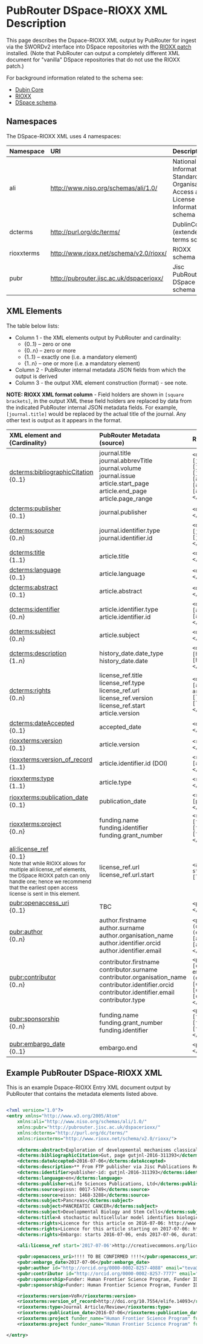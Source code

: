 # PubRouter DSpace-RIOXX XML Description

This page describes the Dspace-RIOXX XML output by PubRouter for ingest via the SWORDv2 interface into DSpace repositories with the [RIOXX patch](https://github.com/atmire/RIOXX) installed. (Note that PubRouter can output a completely different XML document for "vanilla" DSpace repositories that do not use the RIOXX patch.)
 
For background information related to the schema see:

* [Dubin Core](http://dublincore.org/documents/dcmi-terms/)
* [RIOXX](http://www.rioxx.net/)
* [DSpace schema](https://wiki.duraspace.org/display/DSDOC4x/Metadata+and+Bitstream+Format+Registries).

## Namespaces ##

The DSpace-RIOXX XML uses 4 namespaces:

| Namespace | URI | Description |
|:----------|:----|:------------|
| ali        | http://www.niso.org/schemas/ali/1.0/ | National Information Standards Organisation's Access and License Information schema  |
| dcterms    | http://purl.org/dc/terms/ | DublinCore (extended) terms schema |
| rioxxterms | http://www.rioxx.net/schema/v2.0/rioxx/ | RIOXX schema |
| pubr       | http://pubrouter.jisc.ac.uk/dspacerioxx/ | Jisc PubRouter-DSpace schema |

## XML Elements ##

The table below lists:
* Column 1 - the XML elements output by PubRouter and cardinality:
	* {0..1} – zero or one
	* {0..n} – zero or more
	* {1..1} – exactly one (i.e. a mandatory element)
	* {1..n} – one or more (i.e. a mandatory element)
* Column 2 - PubRouter internal metadata JSON fields from which the output is derived
* Column 3 - the output XML element construction (format) - see note. 

**NOTE: RIOXX XML format column** - Field holders are shown in `[square brackets]`, in the output XML these field holders are replaced by data from the indicated PubRouter internal JSON metadata fields.  For example, `[journal.title]` would be replaced by the actual title of the journal.  Any other text is output as it appears in the format.

| XML element and {Cardinality} | PubRouter Metadata (source) | RIOXX XML Format |
|:-----------------------------|:-------------------------|:------------------------------------------------------------|
| [dcterms:bibliographicCitation](http://dublincore.org/documents/dcmi-terms/#terms-bibliographicCitation)<br>{0..1} | journal.title <br> journal.abbrevTitle <br> journal.volume <br> journal.issue <br> article.start_page  <br> article.end_page  <br> article.page_range <br>  | `<dcterms:bibliographicCitation>[journal.title], volume [journal.volume], issue [journal.issue], page [article.start_page]-[article.end_page] or [article.page_range] </dcterms:bibliographicCitation>`|
| [dcterms:publisher](http://dublincore.org/documents/dcmi-terms/#terms-publisher) <br>{0..1}| journal.publisher | `<dcterms:publisher>[journal.publisher] </dcterms:publisher>` |
| [dcterms:source](http://dublincore.org/documents/dcmi-terms/#terms-source)<br>{0..n} | journal.identifier.type <br> journal.identifier.id  | `<dcterms:source>[journal.identifier.type]: [journal.identifier.id] </dcterms:source>` |
| [dcterms:title](http://dublincore.org/documents/dcmi-terms/#terms-title)<br>{1..1} | article.title | `<dcterms:title> [article.title] </dcterms:title>` |
| [dcterms:language](http://dublincore.org/documents/dcmi-terms/#terms-language)<br>{0..1} | article.language | `<dcterms:language>[article.language] </dcterms:language>` |
| [dcterms:abstract](http://dublincore.org/documents/dcmi-terms/#terms-abstract)<br>{0..1} | article.abstract | `<dcterms:abstract>[article.abstract] </dcterms:abstract>` |
| [dcterms:identifier](http://dublincore.org/documents/dcmi-terms/#terms-identifier)<br>{0..n} | article.identifier.type <br> article.identifier.id  | `<dcterms:identifier>[article.identifier.type]: [article.identifier.id] </dcterms:identifier>` |
| [dcterms:subject](http://dublincore.org/documents/dcmi-terms/#terms-subject)<br>{0..n} |  article.subject | `<dcterms:subject>[article.subject] </dcterms:subject>` |
|[dcterms:description](http://dublincore.org/documents/dcmi-terms/#terms-description) <br>{1..n} | history_date.date_type <br> history_date.date | `<dcterms:description>History: [history_date.date_type], [history_date.date] </dcterms:description>` |
| [dcterms:rights](http://dublincore.org/documents/dcmi-terms/#terms-rights)<br>{0..n} | license_ref.title <br> license_ref.type <br> license_ref.url <br> license_ref.version <br> license_ref.start <br> article.version | `<dcterms:rights>License for [article.version] version of this article: starting on: [license_ref.start] [license_ref.url] [license_ref.type] [license_ref.title] </dcterms:rights>` |
| [dcterms:dateAccepted](http://dublincore.org/documents/dcmi-terms/#terms-dateAccepted)<br>{0..1} | accepted_date | `<dcterms:dateAccepted>[accepted_date] </dcterms:dateAccepted>` |
| [rioxxterms:version](http://www.rioxx.net/schema/v2.0/rioxxterms/rioxxterms_.html#version)<br>{0..1} | article.version | `<rioxxterms:version>[article.version] </rioxxterms:version>` |
| [rioxxterms:version_of_record](http://www.rioxx.net/schema/v2.0/rioxxterms/rioxxterms_.html#version-of-record)<br>{1..1} | article.identifier.id (DOI) | `<rioxxterms:version_of_record>Version: [article.identifier.id] </rioxxterms:version_of_record>` |
| [rioxxterms:type](http://www.rioxx.net/schema/v2.0/rioxxterms/rioxxterms_.html#type)<br>{1..1}  | article.type | `<rioxxterms:type>[article.type]</rioxxterms:type>` |
| [rioxxterms:publication_date](http://www.rioxx.net/schema/v2.0/rioxxterms/rioxxterms_.html#publication_date) <br>{0..1} | publication_date | `<rioxxterms:publication_date> [publication_date] </rioxxterms:publication_date>` | 
| [rioxxterms:project](http://www.rioxx.net/schema/v2.0/rioxxterms/rioxxterms_.html#project) <br>{0..n} | funding.name <br> funding.identifier <br> funding.grant_number  | `<rioxxterms:project funder_name="[funding.name]" funder_id="[funding.identifier.id (DOI)]">[funding.grant_number]</rioxxterms:project>` |
| [ali:license_ref](http://www.rioxx.net/schema/v2.0/rioxx/ali_1_0.html#license_ref)<br>{0..1}<br><sub>Note that while RIOXX allows for multiple ali:license_ref elements, the DSpace RIOXX patch can only handle one; hence we recommend that the earliest open access license is sent in this element.</sub>| license_ref.url <br> license_ref.url.start  | `<ali:license_ref start=”[license_ref.url.start]”> [license_ref.url] </ali:license_ref>` |
| [pubr:openaccess_uri]()<br>{0..1} | TBC | `<pubr:openaccess_uri>[TBC]</pubr:openaccess_uri>` |
| [pubr:author]()<br>{0..n} | author.firstname <br> author.surname <br> author.organisation_name <br> author.identifier.orcid <br> author.identifier.email | `<pubr:author id="[author.identifier.id (orcid)]" email="[author.identifier.id (email)]">[author.surname], [author.firstname]; [author.organisation_name] </pubr:author>` |
| [pubr:contributor]()<br>{0..n} | contributor.firstname <br> contributor.surname <br> contributor.organisation_name <br> contributor.identifier.orcid <br> contributor.identifier.email <br> contributor.type | `<pubr:contributor id="[contributor.identifier.id (orcid)] email="[contributor.identifier.id (email)]">[contributor.type]: [contributor.surname], [contributor.firstname]; [contributor.organisation_name] </pubr:contributor>`  |
| [pubr:sponsorship]()<br>{0..n} | funding.name <br> funding.grant_number <br> funding.identifier | `<pubr:sponsorship>Funder: [funding.name], Grant no: [funding.grant_number], Funder ID: [funding.identifier.id] </pubr:sponsorship>` |
| [pubr:embargo_date]()<br>{0..1} | embargo.end | `<pubr:embargo_date>[embargo.end]</pubr:embargo_date>` |



## Example PubRouter DSpace-RIOXX XML ##

This is an example Dspace-RIOXX Entry XML document output by PubRouter that contains the metadata elements listed above.

```xml

<?xml version="1.0"?>
<entry xmlns="http://www.w3.org/2005/Atom" 
	xmlns:ali="http://www.niso.org/schemas/ali/1.0/" 
	xmlns:pubr="http://pubrouter.jisc.ac.uk/dspacerioxx/" 
	xmlns:dcterms="http://purl.org/dc/terms/" 
	xmlns:rioxxterms="http://www.rioxx.net/schema/v2.0/rioxx/">
	
	<dcterms:abstract>Exploration of developmental mechanisms classically relies on analysis of pattern regularities. Whether disorders induced by biological noise may carry information on building principles of developmental systems is an important debated question. Here, we addressed theoretically this question using phyllotaxis, the geometric arrangement of plant aerial organs, as a model system. Phyllotaxis arises from reiterative organogenesis driven by lateral inhibitions at the shoot apex. Motivated by recurrent observations of disorders in phyllotaxis patterns, we revisited in depth the classical deterministic view of phyllotaxis. We developed a stochastic model of primordia initiation at the shoot apex, integrating locality and stochasticity in the patterning system. This stochastic model recapitulates phyllotactic patterns, both regular and irregular, and makes quantitative predictions on the nature of disorders arising from noise. We further show that disorders in phyllotaxis instruct us on the parameters governing phyllotaxis dynamics, thus that disorders can reveal biological watermarks of developmental systems.</dcterms:abstract>
	<dcterms:bibliographicCitation>Gut, page gutjnl-2016-311393</dcterms:bibliographicCitation>
	<dcterms:dateAccepted>2016-07-06</dcterms:dateAccepted>
	<dcterms:description>** From FTP publisher via Jisc Publications Router.</dcterms:description>
	<dcterms:identifier>publisher-id: gutjnl-2016-311393</dcterms:identifier>
	<dcterms:language>en</dcterms:language>
	<dcterms:publisher>eLife Sciences Publications, Ltd</dcterms:publisher>
	<dcterms:source>pissn: 0017-5749</dcterms:source>
	<dcterms:source>eissn: 1468-3288</dcterms:source>
	<dcterms:subject>Pancreas</dcterms:subject>
	<dcterms:subject>PANCREATIC CANCER</dcterms:subject>
	<dcterms:subject>Developmental Biology and Stem Cells</dcterms:subject>
	<dcterms:title>A stochastic multicellular model identifies biological watermarks from disorders in self-organized patterns of phyllotaxis</dcterms:title>
	<dcterms:rights>Licence for this article on 2016-07-06: http://www.psychoceramics.org/license_v1.html/ </dcterms:rights>
	<dcterms:rights>Licence for this article starting on 2017-07-06: http://creativecommons.org/licenses/by/4.0/</dcterms:rights>
	<dcterms:rights>Embargo: starts 2016-07-06, ends 2017-07-06, duration 12 months from publication.</dcterms:rights>

	<ali:license_ref start='2017-07-06'>http://creativecommons.org/licenses/by/4.0/</ali:license_ref> 
	
	<pubr:openaccess_uri>!!!! TO BE CONFIRMED !!!!</pubr:openaccess_uri> 
	<pubr:embargo_date>2017-07-06</pubr:embargo_date> 
	<pubr:author id="http://orcid.org/0000-0002-8257-4088" email="teva@yahoo.com">Vernoux, Teva </pubr:author>
	<pubr:contributor id="http://orcid.org/0000-0002-8257-7777" email="johnsmith@yahoo.com">Smith, Bob </pubr:contributor>
	<pubr:sponsorship>Funder: Human Frontier Science Program, Funder ID: http://dx.doi.org/10.13039/100004412, Project: RGP0054-2013  </pubr:sponsorship>
	<pubr:sponsorship>Funder: Human Frontier Science Program, Funder ID: http://dx.doi.org/10.13039/100004412, Project: RGP8888-2013  </pubr:sponsorship>

	<rioxxterms:version>VoR</rioxxterms:version>
	<rioxxterms:version_of_record>http://doi.org/10.7554/elife.14093</rioxxterms:version_of_record>
	<rioxxterms:type>Journal Article/Review</rioxxterms:type>
	<rioxxterms:publication_date>2016-07-06</rioxxterms:publication_date>
	<rioxxterms:project funder_name="Human Frontier Science Program" funder_id="http://dx.doi.org/10.13039/100004412">RGP0054-2013</rioxxterms:project>
	<rioxxterms:project funder_name="Human Frontier Science Program" funder_id="http://dx.doi.org/10.13039/100004412">RGP8888-2013</rioxxterms:project>

</entry>

```

